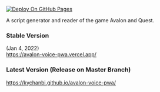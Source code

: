 [![Deploy On GitHub Pages](https://github.com/kychanbi/avalon-voice-pwa/actions/workflows/jekyll-gh-pages.yml/badge.svg)](https://github.com/kychanbi/avalon-voice-pwa/actions/workflows/jekyll-gh-pages.yml)

A script generator and reader of the game Avalon and Quest.

### Stable Version 
(Jan 4, 2022)  
https://avalon-voice-pwa.vercel.app/ 

### Latest Version (Release on Master Branch)
https://kychanbi.github.io/avalon-voice-pwa/
